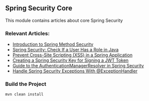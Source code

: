 ## Spring Security Core

This module contains articles about core Spring Security

### Relevant Articles:
- [Introduction to Spring Method Security](https://www.baeldung.com/spring-security-method-security)
- [Spring Security: Check If a User Has a Role in Java](https://www.baeldung.com/spring-security-check-user-role)
- [Prevent Cross-Site Scripting (XSS) in a Spring Application](https://www.baeldung.com/spring-prevent-xss)
- [Creating a Spring Security Key for Signing a JWT Token](https://www.baeldung.com/spring-security-sign-jwt-token)
- [Guide to the AuthenticationManagerResolver in Spring Security](https://www.baeldung.com/spring-security-authenticationmanagerresolver)
- [Handle Spring Security Exceptions With @ExceptionHandler](https://www.baeldung.com/spring-security-exceptionhandler)
### Build the Project

`mvn clean install`
